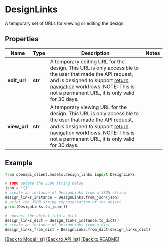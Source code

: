 # DesignLinks

A temporary set of URLs for viewing or editing the design.

## Properties

Name | Type | Description | Notes
------------ | ------------- | ------------- | -------------
**edit_url** | **str** | A temporary editing URL for the design. This URL is only accessible to the user that made the API request, and is designed to support [return navigation](https://www.canva.dev/docs/connect/return-navigation-guide/) workflows.  NOTE: This is not a permanent URL, it is only valid for 30 days. | 
**view_url** | **str** | A temporary viewing URL for the design. This URL is only accessible to the user that made the API request, and is designed to support [return navigation](https://www.canva.dev/docs/connect/return-navigation-guide/) workflows.  NOTE: This is not a permanent URL, it is only valid for 30 days.  | 

## Example

```python
from openapi_client.models.design_links import DesignLinks

# TODO update the JSON string below
json = "{}"
# create an instance of DesignLinks from a JSON string
design_links_instance = DesignLinks.from_json(json)
# print the JSON string representation of the object
print(DesignLinks.to_json())

# convert the object into a dict
design_links_dict = design_links_instance.to_dict()
# create an instance of DesignLinks from a dict
design_links_from_dict = DesignLinks.from_dict(design_links_dict)
```
[[Back to Model list]](../README.md#documentation-for-models) [[Back to API list]](../README.md#documentation-for-api-endpoints) [[Back to README]](../README.md)



